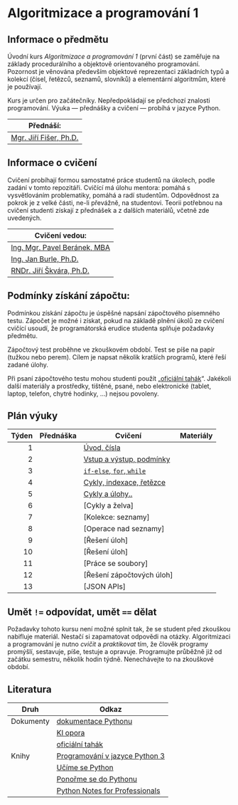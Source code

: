 # Algoritmizace a programování 1

## Informace o předmětu

Úvodní kurs _Algoritmizace a programování 1_ (první část) se zaměřuje na základy procedurálního a objektově orientovaného programování. Pozornost je věnována především objektové reprezentaci základních typů a kolekcí (čísel, řetězců, seznamů, slovníků) a elementární algoritmům, které je používají.

Kurs je určen pro začátečníky. Nepředpokládají se předchozí znalosti programování. Výuka — přednášky a cvičení — probíhá v jazyce Python.

| Přednáší:                   |
| --------------------------- |
| [Mgr. Jiří Fišer, Ph.D.][1] |

[1]: https://ki.ujep.cz/cs/personalni-slozeni/jiri-fiser/

## Informace o cvičení

Cvičení probíhají formou samostatné práce studentů na úkolech, podle zadání v tomto repozitáři. Cvičící má úlohu mentora: pomáhá s vysvětlováním problematiky, pomáhá a radí studentům. Odpovědnost za pokrok je z velké části, ne-li převážně, na studentovi. Teorii potřebnou na cvičení studenti získají z přednášek a z dalších materiálů, včetně zde uvedených.

| Cvičení vedou:                    |
| --------------------------------- |
| [Ing. Mgr. Pavel Beránek, MBA][2] |
| [Ing. Jan Burle, Ph.D.][3]        |
| [RNDr. Jiří Škvára, Ph.D.][4]     |

[2]: https://ki.ujep.cz/cs/personalni-slozeni/pavel-beranek/
[3]: https://ki.ujep.cz/cs/personalni-slozeni/jan-burle/
[4]: https://ki.ujep.cz/cs/personalni-slozeni/jiri-skvara/

## Podmínky získání zápočtu:

Podmínkou získání zápočtu je úspěšné napsání zápočtového písemného testu. Zápočet je možné i získat, pokud na základě plnění úkolů ze cvičení cvičící usoudí, že programátorská erudice studenta splňuje požadavky předmětu.

Zápočtový test proběhne ve zkouškovém období. Test se píše na papír (tužkou nebo perem). Cílem je napsat několik kratších programů, které řeší zadané úlohy.

Při psaní zápočtového testu mohou studenti použít „[oficiální tahák](#literatura)“. Jakékoli další materiály a prostředky, tištěné, psané, nebo elektronické (tablet, laptop, telefon, chytré hodinky, ...) nejsou povoleny.

## Plán výuky

| Týden | Přednáška | Cvičení                                         | Materiály |
| ----: | --------- | ----------------------------------------------- | --------- |
|     1 |           | [Úvod, čísla](./týden/01.md)                    |           |
|     2 |           | [Vstup a výstup, podmínky](./týden/02.md)       |           |
|     3 |           | [`if-else`, `for`, `while`](./týden/03.md)      |           |
|     4 |           | [Cykly, indexace, řetězce](./týden/04.md)       |           |
|     5 |           | [Cykly a úlohy..](./týden/05.md)                |           |
|     6 |           | [Cykly a želva]<!--(./týden/06.md)-->           |           |
|     7 |           | [Kolekce: seznamy]<!--(./týden/07.md)-->        |           |
|     8 |           | [Operace nad seznamy]<!--(./týden/08.md)-->     |           |
|     9 |           | [Řešení úloh]<!--(./týden/09.md)-->             |           |
|    10 |           | [Řešení úloh]<!--(./týden/10.md)-->             |           |
|    11 |           | [Práce se soubory]<!--(./týden/11.md)-->        |           |
|    12 |           | [Řešení zápočtových úloh]<!--(./týden/12.md)--> |           |
|    13 |           | [JSON APIs]<!--(./týden/13.md)-->               |           |

## Umět `!=` odpovídat, umět `==` dělat

Požadavky tohoto kursu není možné splnit tak, že se student před zkouškou nabifluje materiál. Nestačí si zapamatovat odpovědi na otázky. Algoritmizaci a programování je nutno _cvičit_ a _praktikovat_ tím, že člověk programy promýšlí, sestavuje, píše, testuje a opravuje. Programujte průběžně již od začátku semestru, několik hodin týdně. Nenechávejte to na zkouškové období.

## Literatura

| Druh      | Odkaz                                                                                                              |
| --------- | ------------------------------------------------------------------------------------------------------------------ |
| Dokumenty | [dokumentace Pythonu](https://docs.python.org/3.12/)                                                               |
|           | [KI opora](https://ki.ujep.cz/opory/Informatika/Bc_Informatika_pro_vzdelavani/Algoritmizace_a_programovani_I.html) |
|           | [oficiální tahák](./zdroje/qp.pdf)                                                                                 |
| Knihy     | [Programování v jazyce Python 3](https://howto.py.cz/)                                                             |
|           | [Učíme se Python](https://python.cz/zacatecnici/)                                                                  |
|           | [Ponořme se do Pythonu](https://www.nic.cz/files/edice/python_3.pdf)                                               |
|           | [Python Notes for Professionals](https://books.goalkicker.com/PythonBook/PythonNotesForProfessionals.pdf)          |
